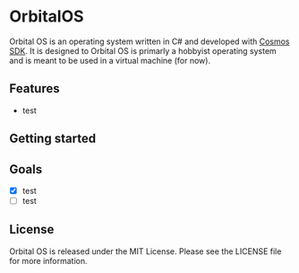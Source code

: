 # OrbitalOS
Orbital OS is an operating system written in C# and developed with [Cosmos SDK](https://github.com/CosmosOS/Cosmos). It is designed to Orbital OS is primarly a hobbyist operating system and is meant to be used in a virtual machine (for now). 

## Features
- test

## Getting started

## Goals
- [x] test
- [ ] test

## License
Orbital OS is released under the MIT License. Please see the LICENSE file for more information.
